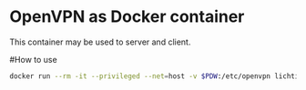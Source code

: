 # OpenVPN as Docker container
This container may be used to server and client.

#How to use
```bash
docker run --rm -it --privileged --net=host -v $PDW:/etc/openvpn lichti/openvpn --config myvpn.conf
```

